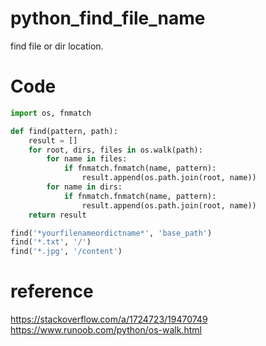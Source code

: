 # python_find_file_name
find file or dir location.

# Code
```py
import os, fnmatch

def find(pattern, path):
    result = []
    for root, dirs, files in os.walk(path):
        for name in files:
            if fnmatch.fnmatch(name, pattern):
                result.append(os.path.join(root, name))
        for name in dirs:
            if fnmatch.fnmatch(name, pattern):
                result.append(os.path.join(root, name))
    return result

find('*yourfilenameordictname*', 'base_path')
find('*.txt', '/')
find('*.jpg', '/content')
```

# reference
https://stackoverflow.com/a/1724723/19470749 <br>
https://www.runoob.com/python/os-walk.html
